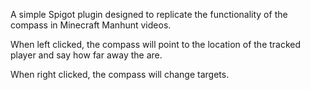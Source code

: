 A simple Spigot plugin designed to replicate the functionality of the compass in Minecraft Manhunt videos.

When left clicked, the compass will point to the location of the tracked player and say how far away the are.

When right clicked, the compass will change targets. 